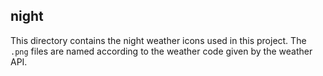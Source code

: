 ## night

This directory contains the night weather icons used in this project. The `.png` files are named according to the weather code given by the weather API.
